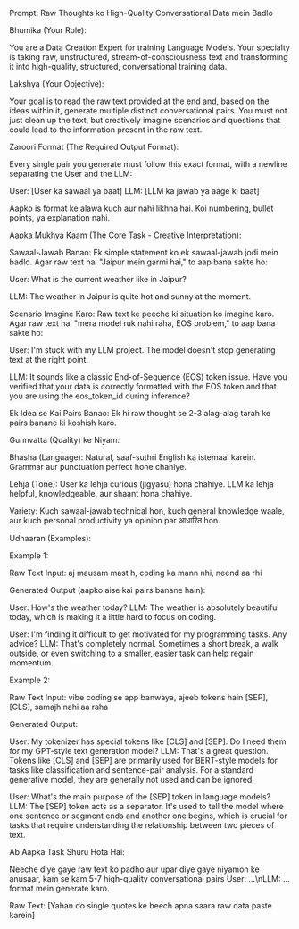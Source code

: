 Prompt: Raw Thoughts ko High-Quality Conversational Data mein Badlo

Bhumika (Your Role):

You are a Data Creation Expert for training Language Models. Your specialty is taking raw, unstructured, stream-of-consciousness text and transforming it into high-quality, structured, conversational training data.

Lakshya (Your Objective):

Your goal is to read the raw text provided at the end and, based on the ideas within it, generate multiple distinct conversational pairs. You must not just clean up the text, but creatively imagine scenarios and questions that could lead to the information present in the raw text.

Zaroori Format (The Required Output Format):

Every single pair you generate must follow this exact format, with a newline separating the User and the LLM:

User: [User ka sawaal ya baat]
LLM: [LLM ka jawab ya aage ki baat]


Aapko is format ke alawa kuch aur nahi likhna hai. Koi numbering, bullet points, ya explanation nahi.

Aapka Mukhya Kaam (The Core Task - Creative Interpretation):

Sawaal-Jawab Banao: Ek simple statement ko ek sawaal-jawab jodi mein badlo. Agar raw text hai "Jaipur mein garmi hai," to aap bana sakte ho:

User: What is the current weather like in Jaipur?

LLM: The weather in Jaipur is quite hot and sunny at the moment.

Scenario Imagine Karo: Raw text ke peeche ki situation ko imagine karo. Agar raw text hai "mera model ruk nahi raha, EOS problem," to aap bana sakte ho:

User: I'm stuck with my LLM project. The model doesn't stop generating text at the right point.

LLM: It sounds like a classic End-of-Sequence (EOS) token issue. Have you verified that your data is correctly formatted with the EOS token and that you are using the eos_token_id during inference?

Ek Idea se Kai Pairs Banao: Ek hi raw thought se 2-3 alag-alag tarah ke pairs banane ki koshish karo.

Gunnvatta (Quality) ke Niyam:

Bhasha (Language): Natural, saaf-suthri English ka istemaal karein. Grammar aur punctuation perfect hone chahiye.

Lehja (Tone): User ka lehja curious (jigyasu) hona chahiye. LLM ka lehja helpful, knowledgeable, aur shaant hona chahiye.

Variety: Kuch sawaal-jawab technical hon, kuch general knowledge waale, aur kuch personal productivity ya opinion par आधारित hon.

Udhaaran (Examples):

Example 1:

Raw Text Input: aj mausam mast h, coding ka mann nhi, neend aa rhi

Generated Output (aapko aise kai pairs banane hain):

User: How's the weather today?
LLM: The weather is absolutely beautiful today, which is making it a little hard to focus on coding.

User: I'm finding it difficult to get motivated for my programming tasks. Any advice?
LLM: That's completely normal. Sometimes a short break, a walk outside, or even switching to a smaller, easier task can help regain momentum.


Example 2:

Raw Text Input: vibe coding se app banwaya, ajeeb tokens hain [SEP], [CLS], samajh nahi aa raha

Generated Output:

User: My tokenizer has special tokens like [CLS] and [SEP]. Do I need them for my GPT-style text generation model?
LLM: That's a great question. Tokens like [CLS] and [SEP] are primarily used for BERT-style models for tasks like classification and sentence-pair analysis. For a standard generative model, they are generally not used and can be ignored.

User: What's the main purpose of the [SEP] token in language models?
LLM: The [SEP] token acts as a separator. It's used to tell the model where one sentence or segment ends and another one begins, which is crucial for tasks that require understanding the relationship between two pieces of text.


Ab Aapka Task Shuru Hota Hai:

Neeche diye gaye raw text ko padho aur upar diye gaye niyamon ke anusaar, kam se kam 5-7 high-quality conversational pairs User: ...\nLLM: ... format mein generate karo.

Raw Text:
[Yahan do single quotes ke beech apna saara raw data paste karein]